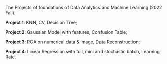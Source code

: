The Projects of foundations of Data Analytics and Machine Learning (2022 Fall).

**Project 1**: KNN, CV, Decision Tree;

**Project 2**: Gaussian Model with features, Confusion Table;

**Project 3**: PCA on numerical data & image, Data Reconstruction;

**Project 4**: Linear Regression with full, mini and stochastic batch, Learning Rate.
